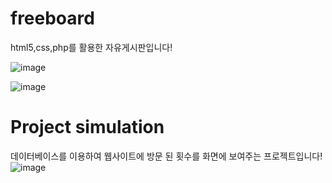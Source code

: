 # freeboard

html5,css,php를 활용한 자유게시판입니다!

![image](https://user-images.githubusercontent.com/89557740/168780371-4aa67f77-29a4-4ee3-b3af-5bca66211e27.png)

![image](https://user-images.githubusercontent.com/89557740/168990543-7cf96144-d8fe-41a7-bdf0-68bc1698b989.png)


# Project simulation

데이터베이스를 이용하여 웹사이트에 방문 된 횟수를 화면에 보여주는 프로젝트입니다!
![image](https://user-images.githubusercontent.com/89557740/170007550-d0497a49-ca47-498d-8198-f73bcca9805c.png)
